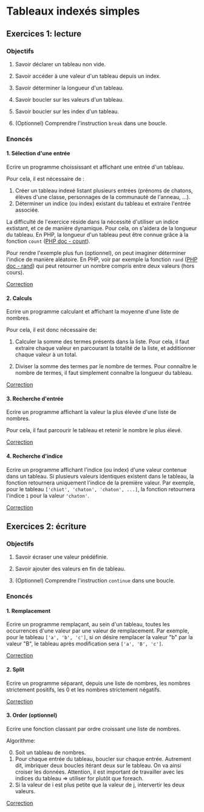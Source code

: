 # Tableaux indexés simples

## Exercices 1: lecture

### Objectifs

 1. Savoir déclarer un tableau non vide.

 2. Savoir accéder à une valeur d'un tableau depuis un index.

 3. Savoir déterminer la longueur d'un tableau.

 4. Savoir boucler sur les valeurs d'un tableau.

 5. Savoir boucler sur les index d'un tableau.

 6. (Optionnel) Comprendre l'instruction `break` dans une boucle. 

### Enoncés

#### 1. Sélection d'une entrée

Ecrire un programme choississant et affichant une entrée d'un tableau.

Pour cela, il est nécessaire de :
   1. Créer un tableau indexé listant plusieurs entrées (prénoms de chatons, élèves d'une classe, personnages de la communauté de l'anneau, ...).
   2. Déterminer un indice (ou index) existant du tableau et extraire l'entrée associée.

La difficulté de l'exercice réside dans la nécessité d'utiliser un indice extistant, et ce de manière dynamique. Pour cela, on s'aidera de la longueur du tableau. En PHP, la longueur d'un tableau peut être connue grâce à la fonction `count` ([PHP doc - count](https://www.php.net/manual/fr/function.count.php)).
 
Pour rendre l'exemple plus fun (optionnel), on peut imaginer déterminer l'indice de manière aléatoire. En PHP, voir par exemple la fonction `rand` ([PHP doc - rand](https://www.php.net/manual/fr/function.rand.php)) qui peut retourner un nombre compris entre deux valeurs (hors cours).

[Correction](./corrections/read/1-index/)

#### 2. Calculs

Ecrire un programme calculant et affichant la moyenne d'une liste de nombres.

Pour cela, il est donc nécessaire de:

 1. Calculer la somme des termes présents dans la liste. Pour cela, il faut extraire chaque valeur en parcourant la totalité de la liste, et additionner chaque valeur à un total.

 2. Diviser la somme des termes par le nombre de termes. Pour connaître le nombre de termes, il faut simplement connaître la longueur du tableau.

[Correction](./corrections/read/2-average/)

#### 3. Recherche d'entrée

Ecrire un programme affichant la valeur la plus élevée d'une liste de nombres.

Pour cela, il faut parcourir le tableau et retenir le nombre le plus élevé.

[Correction](./corrections/read/3-top/)

#### 4. Recherche d'indice

Ecrire un programme affichant l'indice (ou index) d'une valeur contenue dans un tableau. Si plusieurs valeurs identiques existent dans le tableau, la fonction retournera uniquement l'indice de la première valeur. Par exemple, pour le tableau `['chiot', 'chaton', 'chaton', ...]`, la fonction retournera l'indice `1` pour la valeur `'chaton'`.

[Correction](./corrections/read/4-search/)

## Exercices 2: écriture

### Objectifs

 1. Savoir écraser une valeur prédéfinie.

 2. Savoir ajouter des valeurs en fin de tableau.

 3. (Optionnel) Comprendre l'instruction `continue` dans une boucle.

### Enoncés

#### 1. Remplacement

Ecrire un programme remplaçant, au sein d'un tableau, toutes les occurrences d'une valeur par une valeur de remplacement. Par exemple, pour le tableau `['a', 'b', 'c']`, si on désire remplacer la valeur "b" par la valeur "B", le tableau après modification sera `['a', 'B', 'c']`.

[Correction](./corrections/write/1-replace/)

#### 2. Split
 
Ecrire un programme séparant, depuis une liste de nombres, les nombres strictement positifs, les 0 et les nombres strictement négatifs.

[Correction](./corrections/write/2-split/)
 
#### 3. Order (optionnel)

Ecrire une fonction classant par ordre croissant une liste de nombres.

Algorithme:

0. Soit un tableau de nombres.
1. Pour chaque entrée du tableau, boucler sur chaque entrée. Autrement dit, imbriquer deux boucles itérant deux sur le tableau. On va ainsi croiser les données. Attention, il est important de travailler avec les indices du tableau => utiliser for plutôt que foreach.
2. Si la valeur de i est plus petite que la valeur de j, intervertir les deux valeurs.

[Correction](./corrections/write/3-order/)
